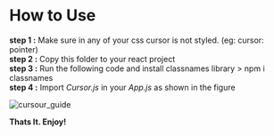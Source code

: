 # How to Use

**step 1 :**  Make sure in any of your css cursor is not styled. (eg: cursor: pointer) <br>
**step 2 :**  Copy this folder to your react project  <br>
**step 3 :**  Run the following code and install classnames library 
              > npm i classnames   <br>
**step 4 :**  Import *Cursor.js* in your *App.js* as shown in the figure <br>

![cursour_guide](https://user-images.githubusercontent.com/67228515/104703920-f92c8c80-573d-11eb-89a0-4e7ee65dae33.png)

**Thats It. Enjoy!**
